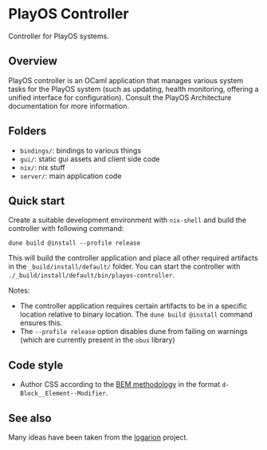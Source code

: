# PlayOS Controller

Controller for PlayOS systems.

## Overview

PlayOS controller is an OCaml application that manages various system tasks for the PlayOS system (such as updating, health monitoring, offering a unified interface for configuration). Consult the PlayOS Architecture documentation for more information.

## Folders

- `bindings/`: bindings to various things
- `gui/`: static gui assets and client side code
- `nix/`: nix stuff
- `server/`: main application code

## Quick start

Create a suitable development environment with `nix-shell` and build the controller with following command:

```
dune build @install --profile release
```

This will build the controller application and place all other required artifacts in the `_build/install/default/` folder. You can start the controller with `./_build/install/default/bin/playos-controller`.

Notes:

- The controller application requires certain artifacts to be in a specific location relative to binary location. The `dune build @install` command ensures this.
- The `--profile release` option disables dune from failing on warnings (which are currently present in the `obus` library)

## Code style

- Author CSS according to the [BEM methodology](http://getbem.com/) in the format `d-Block__Element--Modifier`.

## See also

Many ideas have been taken from the [logarion](https://cgit.orbitalfox.eu/logarion/) project.
